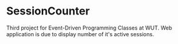 # SessionCounter
Third project for Event-Driven Programming Classes at WUT. Web application is due to display number of it's active sessions.
